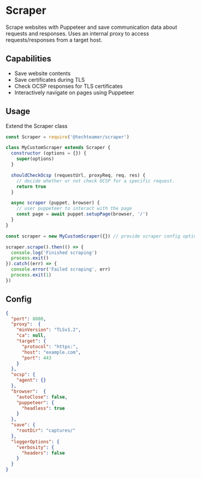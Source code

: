 Scraper
=======

Scrape websites with Puppeteer and save communication data about requests and responses.
Uses an internal proxy to access requests/responses from a target host.

## Capabilities

- Save website contents
- Save certificates during TLS
- Check OCSP responses for TLS certificates
- Interactively navigate on pages using Puppeteer

## Usage

Extend the Scraper class

```js
const Scraper = require('@techteamer/scraper')

class MyCustomScraper extends Scraper {
  constructor (options = {}) {
    super(options)
  }

  shouldCheckOcsp (requestUrl, proxyReq, req, res) {
    // decide whether or not check OCSP for a specific request.
    return true
  }

  async scraper (puppet, browser) {
    // user puppeteer to interact with the page
    const page = await puppet.setupPage(browser, '/')
  }
}
```

```js
const scraper = new MyCustomScraper({}) // provide scraper config options

scraper.scrape().then(() => {
  console.log('Finished scraping')
  process.exit()
}).catch((err) => {
  console.error('Failed scraping', err)
  process.exit(1)
})
```

## Config

```json
{
  "port": 8080,
  "proxy":  {
    "minVersion": "TLSv1.2",
    "ca": null,
    "target": {
      "protocol": "https:",
      "host": "example.com",
      "port": 443
    }
  },
  "ocsp": {
    "agent": {}
  },
  "browser":  {
    "autoClose": false,
    "puppeteer": {
      "headless": true
    }
  },
  "save": {
    "rootDir": "captures/"
  },
  "loggerOptions": {
    "verbosity": {
      "headers": false
    }
  }
}
```
